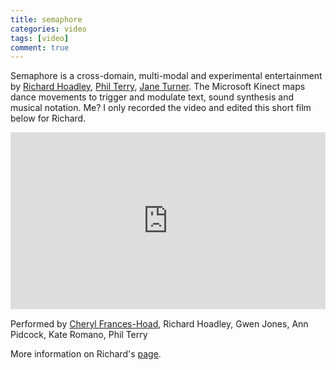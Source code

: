 ```yaml
---
title: semaphore
categories: video
tags: [video]
comment: true
---
```

Semaphore is a cross-domain, multi-modal and experimental entertainment by [Richard Hoadley](http://rhoadley.net/), [Phil Terry](https://www.essex.ac.uk/people/TERRY17202/philip-arthur-terry), [Jane Turner](http://janeturner.net/). The Microsoft Kinect maps dance movements to trigger and modulate text, sound synthesis and musical notation. Me? I only recorded the video and edited this short film below for Richard.

<div style="left: 0; width: 100%; height: 0; position: relative; padding-bottom: 56.2493%;"><iframe src="https://www.youtube.com/embed/M493_qjb4rY?rel=0&amp;showinfo=0" style="border: 0; top: 0; left: 0; width: 100%; height: 100%; position: absolute;" allowfullscreen scrolling="no"></iframe></div>

Performed by [Cheryl Frances-Hoad](https://www.cherylfranceshoad.co.uk/), Richard Hoadley, Gwen Jones, Ann Pidcock, Kate Romano, Phil Terry

More information on Richard's [page](http://rhoadley.net/comp/semaphore/).
